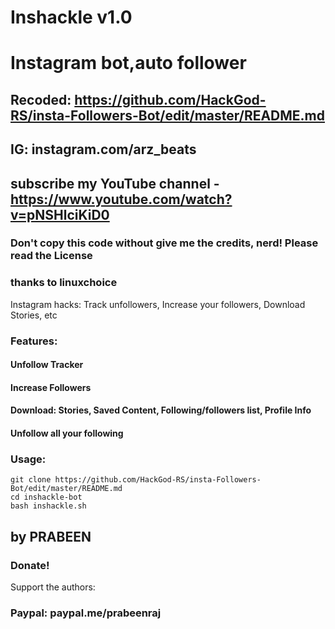 # Inshackle v1.0
# Instagram bot,auto follower
## Recoded: https://github.com/HackGod-RS/insta-Followers-Bot/edit/master/README.md
## IG: instagram.com/arz_beats
## subscribe my YouTube channel - https://www.youtube.com/watch?v=pNSHlciKiD0
### Don't copy this code without give me the credits, nerd! Please read the License 
### thanks to linuxchoice
Instagram hacks: Track unfollowers, Increase your followers, Download Stories, etc

### Features:
#### Unfollow Tracker
#### Increase Followers
#### Download: Stories, Saved Content, Following/followers list, Profile Info
#### Unfollow all your following



### Usage:
```
git clone https://github.com/HackGod-RS/insta-Followers-Bot/edit/master/README.md 
cd inshackle-bot
bash inshackle.sh
```

## by PRABEEN



### Donate!
Support the authors:
### Paypal: paypal.me/prabeenraj
 
